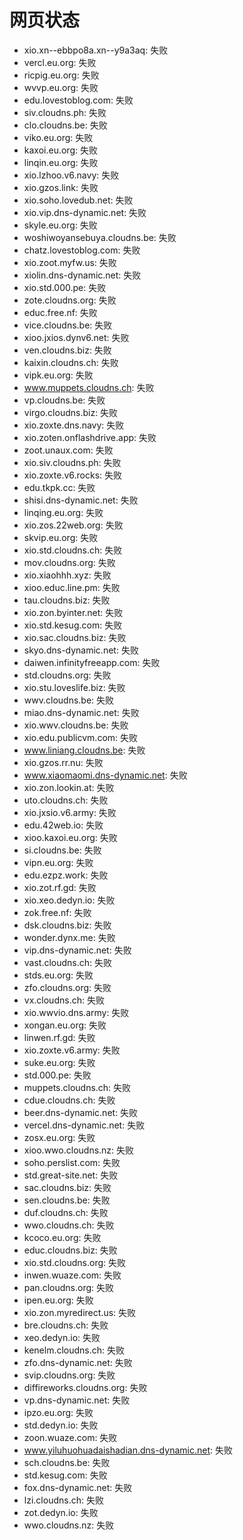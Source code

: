 # 网页状态
- xio.xn--ebbpo8a.xn--y9a3aq: 失败
- vercl.eu.org: 失败
- ricpig.eu.org: 失败
- wvvp.eu.org: 失败
- edu.lovestoblog.com: 失败
- siv.cloudns.ph: 失败
- clo.cloudns.be: 失败
- viko.eu.org: 失败
- kaxoi.eu.org: 失败
- linqin.eu.org: 失败
- xio.lzhoo.v6.navy: 失败
- xio.gzos.link: 失败
- xio.soho.lovedub.net: 失败
- xio.vip.dns-dynamic.net: 失败
- skyle.eu.org: 失败
- woshiwoyansebuya.cloudns.be: 失败
- chatz.lovestoblog.com: 失败
- xio.zoot.myfw.us: 失败
- xiolin.dns-dynamic.net: 失败
- xio.std.000.pe: 失败
- zote.cloudns.org: 失败
- educ.free.nf: 失败
- vice.cloudns.be: 失败
- xioo.jxios.dynv6.net: 失败
- ven.cloudns.biz: 失败
- kaixin.cloudns.ch: 失败
- vipk.eu.org: 失败
- www.muppets.cloudns.ch: 失败
- vp.cloudns.be: 失败
- virgo.cloudns.biz: 失败
- xio.zoxte.dns.navy: 失败
- xio.zoten.onflashdrive.app: 失败
- zoot.unaux.com: 失败
- xio.siv.cloudns.ph: 失败
- xio.zoxte.v6.rocks: 失败
- edu.tkpk.cc: 失败
- shisi.dns-dynamic.net: 失败
- linqing.eu.org: 失败
- xio.zos.22web.org: 失败
- skvip.eu.org: 失败
- xio.std.cloudns.ch: 失败
- mov.cloudns.org: 失败
- xio.xiaohhh.xyz: 失败
- xioo.educ.line.pm: 失败
- tau.cloudns.biz: 失败
- xio.zon.byinter.net: 失败
- xio.std.kesug.com: 失败
- xio.sac.cloudns.biz: 失败
- skyo.dns-dynamic.net: 失败
- daiwen.infinityfreeapp.com: 失败
- std.cloudns.org: 失败
- xio.stu.loveslife.biz: 失败
- wwv.cloudns.be: 失败
- miao.dns-dynamic.net: 失败
- xio.wwv.cloudns.be: 失败
- xio.edu.publicvm.com: 失败
- www.liniang.cloudns.be: 失败
- xio.gzos.rr.nu: 失败
- www.xiaomaomi.dns-dynamic.net: 失败
- xio.zon.lookin.at: 失败
- uto.cloudns.ch: 失败
- xio.jxsio.v6.army: 失败
- edu.42web.io: 失败
- xioo.kaxoi.eu.org: 失败
- si.cloudns.be: 失败
- vipn.eu.org: 失败
- edu.ezpz.work: 失败
- xio.zot.rf.gd: 失败
- xio.xeo.dedyn.io: 失败
- zok.free.nf: 失败
- dsk.cloudns.biz: 失败
- wonder.dynx.me: 失败
- vip.dns-dynamic.net: 失败
- vast.cloudns.ch: 失败
- stds.eu.org: 失败
- zfo.cloudns.org: 失败
- vx.cloudns.ch: 失败
- xio.wwvio.dns.army: 失败
- xongan.eu.org: 失败
- linwen.rf.gd: 失败
- xio.zoxte.v6.army: 失败
- suke.eu.org: 失败
- std.000.pe: 失败
- muppets.cloudns.ch: 失败
- cdue.cloudns.ch: 失败
- beer.dns-dynamic.net: 失败
- vercel.dns-dynamic.net: 失败
- zosx.eu.org: 失败
- xioo.wwo.cloudns.nz: 失败
- soho.perslist.com: 失败
- std.great-site.net: 失败
- sac.cloudns.biz: 失败
- sen.cloudns.be: 失败
- duf.cloudns.ch: 失败
- wwo.cloudns.ch: 失败
- kcoco.eu.org: 失败
- educ.cloudns.biz: 失败
- xio.std.cloudns.org: 失败
- inwen.wuaze.com: 失败
- pan.cloudns.org: 失败
- ipen.eu.org: 失败
- xio.zon.myredirect.us: 失败
- bre.cloudns.ch: 失败
- xeo.dedyn.io: 失败
- kenelm.cloudns.ch: 失败
- zfo.dns-dynamic.net: 失败
- svip.cloudns.org: 失败
- diffireworks.cloudns.org: 失败
- vp.dns-dynamic.net: 失败
- ipzo.eu.org: 失败
- std.dedyn.io: 失败
- zoon.wuaze.com: 失败
- www.yiluhuohuadaishadian.dns-dynamic.net: 失败
- sch.cloudns.be: 失败
- std.kesug.com: 失败
- fox.dns-dynamic.net: 失败
- lzi.cloudns.ch: 失败
- zot.dedyn.io: 失败
- wwo.cloudns.nz: 失败
